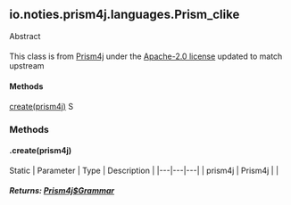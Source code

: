 

io.noties.prism4j.languages.Prism\_clike
----------------------------------------

Abstract
#### 

This class is from [Prism4j](https://github.com/noties/Prism4j)
under the [Apache-2.0 license](https://www.apache.org/licenses/LICENSE-2.0)
updated to match upstream

#### Methods

[create(prism4j)](#create-Prism4j-)
S



### Methods

#### .create(prism4j)

Static
| Parameter | Type | Description |
|---|---|---|
| prism4j | Prism4j |  |

##### Returns: [Prism4j$Grammar](1.9.2/)




